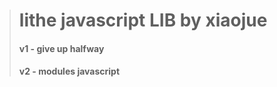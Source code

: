﻿> lithe javascript LIB by xiaojue
> ===============================
>
> #### v1 - give up halfway
>
> #### v2 - modules javascript
>
